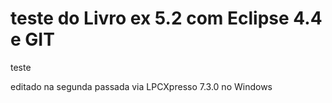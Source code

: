 teste do Livro ex 5.2 com Eclipse 4.4 e GIT	
==

teste

editado na segunda passada via LPCXpresso 7.3.0 no Windows